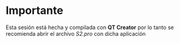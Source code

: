 # Importante

Esta sesión está hecha y compilada con **QT Creator** por lo tanto se recomienda abrir el archivo *S2.pro* con dicha aplicación

